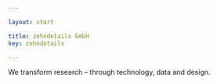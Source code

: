 ```yaml
---

layout: start

title: zehndetails GmbH 
key: zehndetails

---
```


We transform research – 
through technology, data and design.